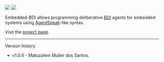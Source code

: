 ![](https://github.com/Embedded-BDI/embedded-bdi/actions/workflows/unit-tests.yml/badge.svg) ![](https://github.com/Embedded-BDI/embedded-bdi/actions/workflows/gh-pages.yml/badge.svg)

Embedded-BDI allows programming deliberative [BDI](https://en.wikipedia.org/wiki/Belief%E2%80%93desire%E2%80%93intention_software_model) agents for embedded systems using [AgentSpeak](https://en.wikipedia.org/wiki/AgentSpeak)-like syntax.

Visit the [project page](https://embedded-bdi.github.io).

---

Version history

* v1.0.0 - Matuzalem Muller dos Santos.